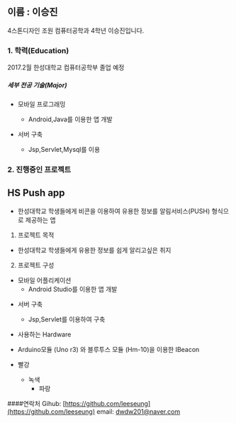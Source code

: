## **이름 : 이승진**
4스톤디자인 조원 컴퓨터공학과 4학년 이승진입니다.

### **1. 학력(Education)**

2017.2월 한성대학교 컴퓨터공학부 졸업 예정

##### 세부 전공 기술(Major)


* 모바일 프로그래밍
  * Android,Java를 이용한 앱 개발

* 서버 구축
  * Jsp,Servlet,Mysql를 이용



### **2. 진행중인 프로젝트**

## HS Push app 
- 한성대학교 학생들에게 비콘을 이용하여 유용한 정보를 알림서비스(PUSH) 형식으로 제공하는 앱 


1. 프로젝트 목적
  * 한성대학교 학생들에게 유용한 정보를 쉽게 알리고싶은 취지

2. 프로젝트 구성

  * 모바일 어플리케이션
    + Android Studio를 이용한 앱 개발

  + 서버 구축
    + Jsp,Servlet를 이용하여 구축
 

  + 사용하는 Hardware 
   + Arduino모듈 (Uno r3) 와 블루투스 모듈 (Hm-10)을 이용한 IBeacon 
 
 
+ 빨강
  + 녹색
    + 파랑


####연락처
Gihub: [https://github.com/leeseung](https://github.com/leeseung)
email: dwdw201@naver.com
